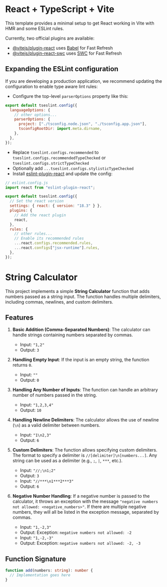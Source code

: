 # React + TypeScript + Vite

This template provides a minimal setup to get React working in Vite with HMR and some ESLint rules.

Currently, two official plugins are available:

- [@vitejs/plugin-react](https://github.com/vitejs/vite-plugin-react/blob/main/packages/plugin-react/README.md) uses [Babel](https://babeljs.io/) for Fast Refresh
- [@vitejs/plugin-react-swc](https://github.com/vitejs/vite-plugin-react-swc) uses [SWC](https://swc.rs/) for Fast Refresh

## Expanding the ESLint configuration

If you are developing a production application, we recommend updating the configuration to enable type aware lint rules:

- Configure the top-level `parserOptions` property like this:

```js
export default tseslint.config({
  languageOptions: {
    // other options...
    parserOptions: {
      project: ["./tsconfig.node.json", "./tsconfig.app.json"],
      tsconfigRootDir: import.meta.dirname,
    },
  },
});
```

- Replace `tseslint.configs.recommended` to `tseslint.configs.recommendedTypeChecked` or `tseslint.configs.strictTypeChecked`
- Optionally add `...tseslint.configs.stylisticTypeChecked`
- Install [eslint-plugin-react](https://github.com/jsx-eslint/eslint-plugin-react) and update the config:

```js
// eslint.config.js
import react from "eslint-plugin-react";

export default tseslint.config({
  // Set the react version
  settings: { react: { version: "18.3" } },
  plugins: {
    // Add the react plugin
    react,
  },
  rules: {
    // other rules...
    // Enable its recommended rules
    ...react.configs.recommended.rules,
    ...react.configs["jsx-runtime"].rules,
  },
});
```

# String Calculator

This project implements a simple **String Calculator** function that adds numbers passed as a string input. The function handles multiple delimiters, including commas, newlines, and custom delimiters.

## Features

1. **Basic Addition (Comma-Separated Numbers)**:
   The calculator can handle strings containing numbers separated by commas.

   - Input: `"1,2"`
   - Output: `3`

2. **Handling Empty Input**:
   If the input is an empty string, the function returns `0`.

   - Input: `""`
   - Output: `0`

3. **Handling Any Number of Inputs**:
   The function can handle an arbitrary number of numbers passed in the string.

   - Input: `"1,2,3,4"`
   - Output: `10`

4. **Handling Newline Delimiters**:
   The calculator allows the use of newline (`\n`) as a valid delimiter between numbers.

   - Input: `"1\n2,3"`
   - Output: `6`

5. **Custom Delimiters**:
   The function allows specifying custom delimiters. The format to specify a delimiter is `//[delimiter]\n[numbers...]`. Any string can be used as a delimiter (e.g., `;`, `|`, `***`, etc.).

   - Input: `"//;\n1;2"`
   - Output: `3`
   - Input: `"//***\n1***2***3"`
   - Output: `6`

6. **Negative Number Handling**:
   If a negative number is passed to the calculator, it throws an exception with the message `"negative numbers not allowed: <negative_numbers>"`. If there are multiple negative numbers, they will all be listed in the exception message, separated by commas.
   - Input: `"1,-2,3"`
   - Output: Exception: `negative numbers not allowed: -2`
   - Input: `"1,-2,-3"`
   - Output: Exception: `negative numbers not allowed: -2, -3`

## Function Signature

```typescript
function add(numbers: string): number {
  // Implementation goes here
}
```
